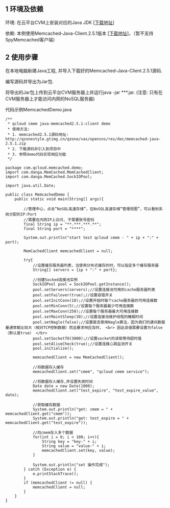 ## 1 环境及依赖

环境: 在云平台CVM上安装对应的Java JDK [[下载地址](http://www.oracle.com/technetwork/java/javase/downloads/index.html?spm=5176.775974146.2.4.9Oqs71)]

依赖: 本例使用Memcached-Java-Client.2.5.1版本 [[下载地址]](http://qzonestyle.gtimg.cn/qzone/vas/opensns/res/doc/memcached-java-2.5.1.zip)，（暂不支持SpyMemcached客户端）

## 2 使用步骤

在本地电脑新建Java工程, 并导入下载好的Memcached-Java-Client.2.5.1源码.

编写源码并导出为Jar包.

将导出的Jar包上传到云平台CVM服务器上并运行java -jar ***.jar. (注意: 只有在CVM服务器上才能访问内网的NoSQL服务器)

代码示例MemcachedDemo.java

```
/**
 * qcloud cmem java-memcached2.5.1-client demo
 * 使用方法:
 * 1. memcached2.5.1源码地址: http://qzonestyle.gtimg.cn/qzone/vas/opensns/res/doc/memcached-java-2.5.1.zip
 * 2. 下载源码并引入到项目中
 * 3. 参照demo代码实现相应功能
 */

package com.qcloud.memcached.demo;
import com.danga.MemCached.MemCachedClient;
import com.danga.MemCached.SockIOPool;

import java.util.Date;

public class MemcachedDemo {
    public static void main(String[] args){

        //管理中心，点击“NoSQL高速存储”，在NoSQL高速存储“管理视图”，可以看到系统分配的IP:Port
        //需要在内网IP上访问, 不需要账号密码
        final String ip = "**.***.***.**";
        final String port = "****";

        System.out.println("start test qcloud cmem - " + ip + ":" + port);

        MemCachedClient memcachedClient = null;

        try{
            //设置缓存服务器列表，当使用分布式缓存的时，可以指定多个缓存服务器
            String[] servers = {ip + ":" + port};

            //创建Socked连接池实例
            SockIOPool pool = SockIOPool.getInstance();
            pool.setServers(servers);//设置连接池可用的cache服务器列表
            pool.setFailover(true);//设置容错开关
            pool.setInitConn(10);//设置开始时每个cache服务器的可用连接数
            pool.setMinConn(5);//设置每个服务器最少可用连接数
            pool.setMaxConn(250);//设置每个服务器最大可用连接数
            pool.setMaintSleep(30);//设置连接池维护线程的睡眠时间
            pool.setNagle(false);//设置是否使用Nagle算法，因为我们的通讯数据量通常都比较大（相对TCP控制数据）而且要求响应及时， <br> 因此该值需要设置为false（默认是true） </br>
            pool.setSocketTO(3000);//设置socket的读取等待超时值
            pool.setAliveCheck(true);//设置连接心跳监测开关
            pool.initialize();

            memcachedClient = new MemCachedClient();

            //将数据存入缓存
            memcachedClient.set("cmem", "qcloud cmem service");

            //将数据存入缓存,并设置失效时间
            Date date = new Date(1000);
            memcachedClient.set("test_expire", "test_expire_value", date);

            //获取缓存数据
            System.out.println("get: cmem = " + memcachedClient.get("cmem"));
            System.out.println("get: test_expire = " + memcachedClient.get("test_expire"));

            //向cmem存入多个数据
            for(int i = 0; i < 100; i++){
                String key = "key-" + i;
                String value = "value-" + i;
                memcachedClient.set(key, value);
            }

            System.out.println("set 操作完成");
        } catch (Exception e) {
            e.printStackTrace();
        }
        if (memcachedClient != null) {
            memcachedClient = null;
        }
    }
}
```